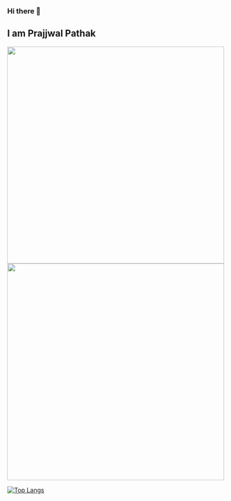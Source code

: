 ### Hi there 👋
## I am Prajjwal Pathak

<img src = "https://github-readme-streak-stats.herokuapp.com?user=prajjwalpathak&theme=cobalt&hide_border=false" width = 500>
<img src = "https://github-readme-stats.vercel.app/api?username=prajjwalpathak&show_icons=true&theme=github_dark" width = 500>







[![Top Langs](https://github-readme-stats.vercel.app/api/top-langs/?username=prajjwalpathak&langs_count=10&theme=github_dark)](https://github.com/prajjwalpathak/github-readme-stats)

<!--
**PrajjwalPathak/PrajjwalPathak** is a ✨ _special_ ✨ repository because its `README.md` (this file) appears on your GitHub profile.

Here are some ideas to get you started:

- 🔭 I’m currently working on ...
- 🌱 I’m currently learning ...
- 👯 I’m looking to collaborate on ...
- 🤔 I’m looking for help with ...
- 💬 Ask me about ...
- 📫 How to reach me: ...
- 😄 Pronouns: ...
- ⚡ Fun fact: ...
-->
